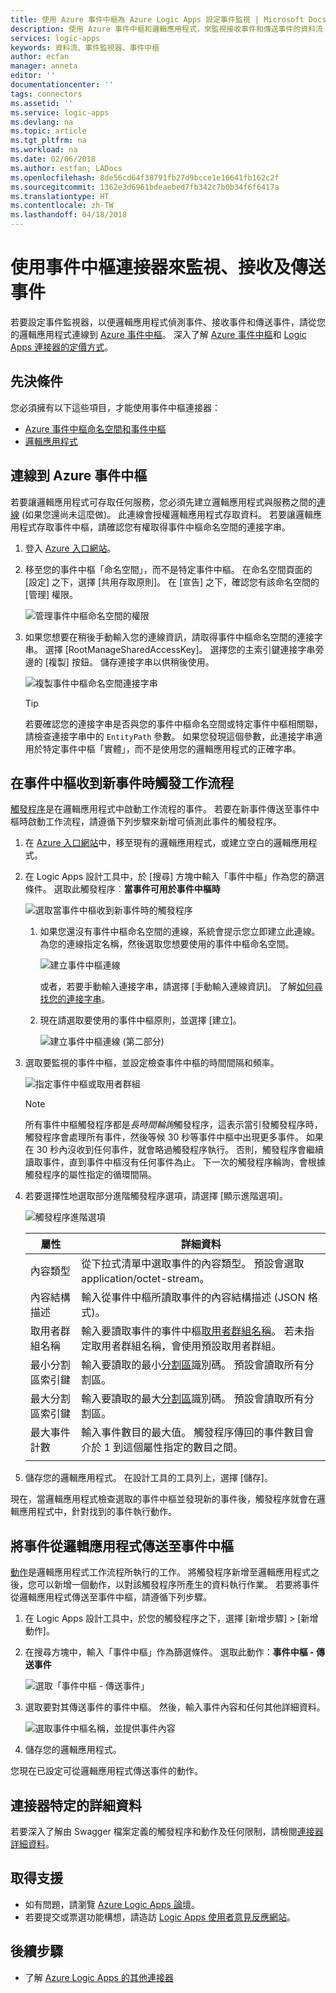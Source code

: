 ```yaml
---
title: 使用 Azure 事件中樞為 Azure Logic Apps 設定事件監視 | Microsoft Docs
description: 使用 Azure 事件中樞和邏輯應用程式，來監視接收事件和傳送事件的資料流
services: logic-apps
keywords: 資料流、事件監視器、事件中樞
author: ecfan
manager: anneta
editor: ''
documentationcenter: ''
tags: connectors
ms.assetid: ''
ms.service: logic-apps
ms.devlang: na
ms.topic: article
ms.tgt_pltfrm: na
ms.workload: na
ms.date: 02/06/2018
ms.author: estfan; LADocs
ms.openlocfilehash: 8de56cd64f38791fb27d9bcce1e16641fb162c2f
ms.sourcegitcommit: 1362e3d6961bdeaebed7fb342c7b0b34f6f6417a
ms.translationtype: HT
ms.contentlocale: zh-TW
ms.lasthandoff: 04/18/2018
---
```

# <a name="monitor-receive-and-send-events-with-the-event-hubs-connector"></a>使用事件中樞連接器來監視、接收及傳送事件

若要設定事件監視器，以便邏輯應用程式偵測事件、接收事件和傳送事件，請從您的邏輯應用程式連線到 [Azure 事件中樞](https://azure.microsoft.com/services/event-hubs)。 深入了解 [Azure 事件中樞](../event-hubs/event-hubs-what-is-event-hubs.md)和 [Logic Apps 連接器的定價方式](../logic-apps/logic-apps-pricing.md)。

## <a name="prerequisites"></a>先決條件

您必須擁有以下這些項目，才能使用事件中樞連接器：

* [Azure 事件中樞命名空間和事件中樞](../event-hubs/event-hubs-create.md)
* [邏輯應用程式](../logic-apps/quickstart-create-first-logic-app-workflow.md)

<a name="permissions-connection-string"></a>

## <a name="connect-to-azure-event-hubs"></a>連線到 Azure 事件中樞

若要讓邏輯應用程式可存取任何服務，您必須先建立邏輯應用程式與服務之間的[連線](./connectors-overview.md) (如果您還尚未這麼做)。 此連線會授權邏輯應用程式存取資料。 若要讓邏輯應用程式存取事件中樞，請確認您有權取得事件中樞命名空間的連接字串。

1.  登入 [Azure 入口網站](https://portal.azure.com "Azure 入口網站")。 

2.  移至您的事件中樞「命名空間」，而不是特定事件中樞。 在命名空間頁面的 [設定] 之下，選擇 [共用存取原則]。 在 [宣告] 之下，確認您有該命名空間的 [管理] 權限。

    ![管理事件中樞命名空間的權限](./media/connectors-create-api-azure-event-hubs/event-hubs-namespace.png)

3. 如果您想要在稍後手動輸入您的連線資訊，請取得事件中樞命名空間的連接字串。 選擇 [RootManageSharedAccessKey]。 選擇您的主索引鍵連接字串旁邊的 [複製] 按鈕。 儲存連接字串以供稍後使用。

    ![複製事件中樞命名空間連接字串](media/connectors-create-api-azure-event-hubs/find-event-hub-namespace-connection-string.png)

    > [!TIP]
    > 若要確認您的連接字串是否與您的事件中樞命名空間或特定事件中樞相關聯，請檢查連接字串中的 `EntityPath` 參數。 如果您發現這個參數，此連接字串適用於特定事件中樞「實體」，而不是使用您的邏輯應用程式的正確字串。

## <a name="trigger-workflow-when-your-event-hub-gets-new-events"></a>在事件中樞收到新事件時觸發工作流程

[觸發程序](../logic-apps/logic-apps-overview.md#logic-app-concepts)是在邏輯應用程式中啟動工作流程的事件。 若要在新事件傳送至事件中樞時啟動工作流程，請遵循下列步驟來新增可偵測此事件的觸發程序。

1. 在 [Azure 入口網站](https://portal.azure.com "Azure 入口網站")中，移至現有的邏輯應用程式，或建立空白的邏輯應用程式。

2. 在 Logic Apps 設計工具中，於 [搜尋] 方塊中輸入「事件中樞」作為您的篩選條件。 選取此觸發程序︰**當事件可用於事件中樞時**

   ![選取當事件中樞收到新事件時的觸發程序](./media/connectors-create-api-azure-event-hubs/find-event-hubs-trigger.png)

   1. 如果您還沒有事件中樞命名空間的連線，系統會提示您立即建立此連線。 為您的連線指定名稱，然後選取您想要使用的事件中樞命名空間。

      ![建立事件中樞連線](./media/connectors-create-api-azure-event-hubs/create-event-hubs-connection-1.png)

      或者，若要手動輸入連接字串，請選擇 [手動輸入連線資訊]。 
      了解[如何尋找您的連接字串](#permissions-connection-string)。

   2. 現在請選取要使用的事件中樞原則，並選擇 [建立]。

      ![建立事件中樞連線 (第二部分)](./media/connectors-create-api-azure-event-hubs/create-event-hubs-connection-2.png)

3. 選取要監視的事件中樞，並設定檢查事件中樞的時間間隔和頻率。

    ![指定事件中樞或取用者群組](./media/connectors-create-api-azure-event-hubs/select-event-hub.png)
    
    > [!NOTE]
    > 所有事件中樞觸發程序都是*長時間輪詢*觸發程序，這表示當引發觸發程序時，觸發程序會處理所有事件，然後等候 30 秒等事件中樞中出現更多事件。
    > 如果在 30 秒內沒收到任何事件，就會略過觸發程序執行。 否則，觸發程序會繼續讀取事件，直到事件中樞沒有任何事件為止。
    > 下一次的觸發程序輪詢，會根據觸發程序的屬性指定的循環間隔。


4. 若要選擇性地選取部分進階觸發程序選項，請選擇 [顯示進階選項]。

    ![觸發程序進階選項](./media/connectors-create-api-azure-event-hubs/event-hubs-trigger-advanced.png)

    | 屬性 | 詳細資料 |
    | --- | --- |
    | 內容類型  |從下拉式清單中選取事件的內容類型。 預設會選取 application/octet-stream。 |
    | 內容結構描述 |輸入從事件中樞所讀取事件的內容結構描述 (JSON 格式)。 |
    | 取用者群組名稱 |輸入要讀取事件的事件中樞[取用者群組名稱](../event-hubs/event-hubs-features.md#consumer-groups)。 若未指定取用者群組名稱，會使用預設取用者群組。 |
    | 最小分割區索引鍵 |輸入要讀取的最小[分割區](../event-hubs/event-hubs-features.md#partitions)識別碼。 預設會讀取所有分割區。 |
    | 最大分割區索引鍵 |輸入要讀取的最大[分割區](../event-hubs/event-hubs-features.md#partitions)識別碼。 預設會讀取所有分割區。 |
    | 最大事件計數 |輸入事件數目的最大值。 觸發程序傳回的事件數目會介於 1 到這個屬性指定的數目之間。 |
    |||

5. 儲存您的邏輯應用程式。 在設計工具的工具列上，選擇 [儲存]。

現在，當邏輯應用程式檢查選取的事件中樞並發現新的事件後，觸發程序就會在邏輯應用程式中，針對找到的事件執行動作。

## <a name="send-events-to-your-event-hub-from-your-logic-app"></a>將事件從邏輯應用程式傳送至事件中樞

[動作](../logic-apps/logic-apps-overview.md#logic-app-concepts)是邏輯應用程式工作流程所執行的工作。 將觸發程序新增至邏輯應用程式之後，您可以新增一個動作，以對該觸發程序所產生的資料執行作業。 若要將事件從邏輯應用程式傳送至事件中樞，請遵循下列步驟。

1. 在 Logic Apps 設計工具中，於您的觸發程序之下，選擇 [新增步驟] > [新增動作]。

2. 在搜尋方塊中，輸入「事件中樞」作為篩選條件。
選取此動作：**事件中樞 - 傳送事件**

   ![選取「事件中樞 - 傳送事件」](./media/connectors-create-api-azure-event-hubs/select-event-hubs-send-event-action.png)

3. 選取要對其傳送事件的事件中樞。 然後，輸入事件內容和任何其他詳細資料。

   ![選取事件中樞名稱，並提供事件內容](./media/connectors-create-api-azure-event-hubs/event-hubs-send-event-action.png)

4. 儲存您的邏輯應用程式。

您現在已設定可從邏輯應用程式傳送事件的動作。 

## <a name="connector-specific-details"></a>連接器特定的詳細資料

若要深入了解由 Swagger 檔案定義的觸發程序和動作及任何限制，請檢閱[連接器詳細資料](/connectors/eventhubs/)。

## <a name="get-support"></a>取得支援

* 如有問題，請瀏覽 [Azure Logic Apps 論壇](https://social.msdn.microsoft.com/Forums/en-US/home?forum=azurelogicapps)。
* 若要提交或票選功能構想，請造訪 [Logic Apps 使用者意見反應網站](http://aka.ms/logicapps-wish)。

## <a name="next-steps"></a>後續步驟

* 了解 [Azure Logic Apps 的其他連接器](../connectors/apis-list.md)